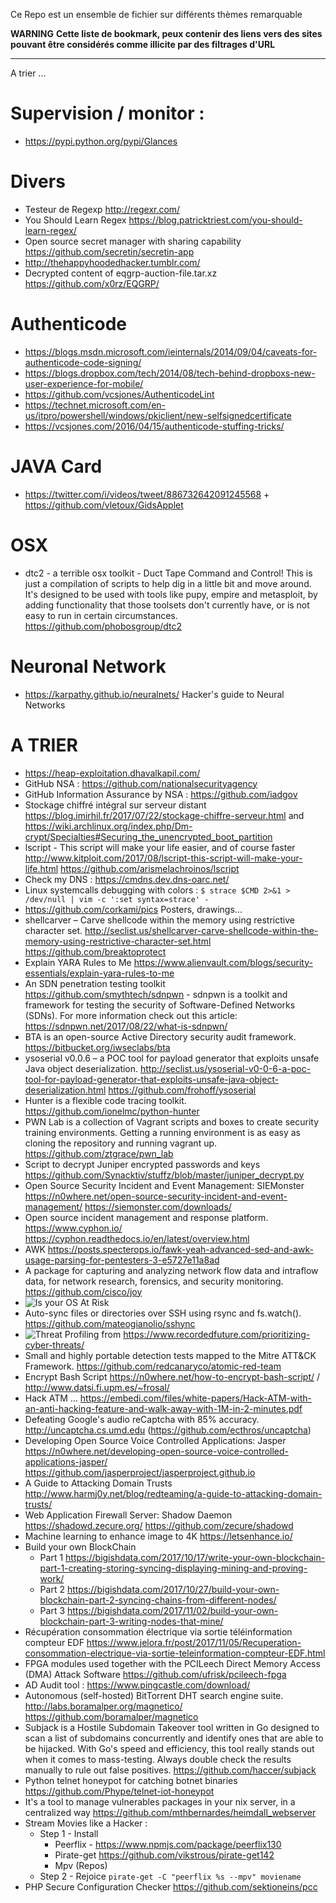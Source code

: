 Ce Repo est un ensemble de fichier sur différents thèmes remarquable

**WARNING**
**Cette liste de bookmark, peux contenir des liens vers des sites pouvant être considérés comme illicite par des filtrages d'URL**

-------------
A trier ...

# Supervision / monitor :
* https://pypi.python.org/pypi/Glances


# Divers
* Testeur de Regexp http://regexr.com/
* You Should Learn Regex https://blog.patricktriest.com/you-should-learn-regex/
* Open source secret manager with sharing capability https://github.com/secretin/secretin-app
* http://thehappyhoodedhacker.tumblr.com/
* Decrypted content of eqgrp-auction-file.tar.xz https://github.com/x0rz/EQGRP/


# Authenticode
* https://blogs.msdn.microsoft.com/ieinternals/2014/09/04/caveats-for-authenticode-code-signing/
* https://blogs.dropbox.com/tech/2014/08/tech-behind-dropboxs-new-user-experience-for-mobile/
* https://github.com/vcsjones/AuthenticodeLint
* https://technet.microsoft.com/en-us/itpro/powershell/windows/pkiclient/new-selfsignedcertificate
* https://vcsjones.com/2016/04/15/authenticode-stuffing-tricks/

# JAVA Card
* https://twitter.com/i/videos/tweet/886732642091245568 + https://github.com/vletoux/GidsApplet

# OSX
* dtc2 - a terrible osx toolkit - Duct Tape Command and Control! This is just a compilation of scripts to help dig in a little bit and move around. It's designed to be used with tools like pupy, empire and metasploit, by adding functionality that those toolsets don't currently have, or is not easy to run in certain circumstances. https://github.com/phobosgroup/dtc2

# Neuronal Network
* https://karpathy.github.io/neuralnets/ Hacker's guide to Neural Networks


# A TRIER
* https://heap-exploitation.dhavalkapil.com/
* GitHub NSA : https://github.com/nationalsecurityagency
* GitHub Information Assurance by NSA : https://github.com/iadgov
* Stockage chiffré intégral sur serveur distant https://blog.imirhil.fr/2017/07/22/stockage-chiffre-serveur.html and https://wiki.archlinux.org/index.php/Dm-crypt/Specialties#Securing_the_unencrypted_boot_partition
* lscript - This script will make your life easier, and of course faster http://www.kitploit.com/2017/08/lscript-this-script-will-make-your-life.html https://github.com/arismelachroinos/lscript
* Check my DNS : https://cmdns.dev.dns-oarc.net/
* Linux systemcalls debugging with colors :
`$ strace $CMD 2>&1 > /dev/null | vim -c ':set syntax=strace' -`
* https://github.com/corkami/pics Posters, drawings...
* shellcarver – Carve shellcode within the memory using restrictive character set. http://seclist.us/shellcarver-carve-shellcode-within-the-memory-using-restrictive-character-set.html https://github.com/breaktoprotect
* Explain YARA Rules to Me https://www.alienvault.com/blogs/security-essentials/explain-yara-rules-to-me
* An SDN penetration testing toolkit https://github.com/smythtech/sdnpwn - sdnpwn is a toolkit and framework for testing the security of Software-Defined Networks (SDNs). For more information check out this article: https://sdnpwn.net/2017/08/22/what-is-sdnpwn/
* BTA is an open-source Active Directory security audit framework. https://bitbucket.org/iwseclabs/bta
* ysoserial v0.0.6 – a POC tool for payload generator that exploits unsafe Java object deserialization. http://seclist.us/ysoserial-v0-0-6-a-poc-tool-for-payload-generator-that-exploits-unsafe-java-object-deserialization.html https://github.com/frohoff/ysoserial
* Hunter is a flexible code tracing toolkit. https://github.com/ionelmc/python-hunter
* PWN Lab is a collection of Vagrant scripts and boxes to create security training environments. Getting a running environment is as easy as cloning the repository and running vagrant up. https://github.com/ztgrace/pwn_lab
* Script to decrypt Juniper encrypted passwords and keys https://github.com/Synacktiv/stuffz/blob/master/juniper_decrypt.py 
* Open Source Security Incident and Event Management: SIEMonster https://n0where.net/open-source-security-incident-and-event-management/ https://siemonster.com/downloads/
* Open source incident management and response platform. https://www.cyphon.io/ https://cyphon.readthedocs.io/en/latest/overview.html
* AWK https://posts.specterops.io/fawk-yeah-advanced-sed-and-awk-usage-parsing-for-pentesters-3-e5727e11a8ad
* A package for capturing and analyzing network flow data and intraflow data, for network research, forensics, and security monitoring. https://github.com/cisco/joy
* ![Is your OS At Risk](https://cdn.alienvault.com/images/uploads/ncsam-infographic.png)
* Auto-sync files or directories over SSH using rsync and fs.watch(). https://github.com/mateogianolio/sshync
* ![Threat Profiling](https://pbs.twimg.com/media/DMz06-jWkAA2ud_.png:large) from https://www.recordedfuture.com/prioritizing-cyber-threats/
* Small and highly portable detection tests mapped to the Mitre ATT&CK Framework. https://github.com/redcanaryco/atomic-red-team
* Encrypt Bash Script https://n0where.net/how-to-encrypt-bash-script/ / http://www.datsi.fi.upm.es/~frosal/
* Hack ATM ... https://embedi.com/files/white-papers/Hack-ATM-with-an-anti-hacking-feature-and-walk-away-with-1M-in-2-minutes.pdf
* Defeating Google's audio reCaptcha with 85% accuracy. http://uncaptcha.cs.umd.edu (https://github.com/ecthros/uncaptcha)
* Developing Open Source Voice Controlled Applications: Jasper https://n0where.net/developing-open-source-voice-controlled-applications-jasper/ https://github.com/jasperproject/jasperproject.github.io
* A Guide to Attacking Domain Trusts http://www.harmj0y.net/blog/redteaming/a-guide-to-attacking-domain-trusts/
* Web Application Firewall Server: Shadow Daemon https://shadowd.zecure.org/ https://github.com/zecure/shadowd
* Machine learning to enhance image to 4K https://letsenhance.io/
* Build your own BlockChain
  * Part 1 https://bigishdata.com/2017/10/17/write-your-own-blockchain-part-1-creating-storing-syncing-displaying-mining-and-proving-work/
  * Part 2 https://bigishdata.com/2017/10/27/build-your-own-blockchain-part-2-syncing-chains-from-different-nodes/
  * Part 3 https://bigishdata.com/2017/11/02/build-your-own-blockchain-part-3-writing-nodes-that-mine/
* Récupération consommation électrique via sortie téléinformation compteur EDF https://www.jelora.fr/post/2017/11/05/Recuperation-consommation-electrique-via-sortie-teleinformation-compteur-EDF.html
* FPGA modules used together with the PCILeech Direct Memory Access (DMA) Attack Software https://github.com/ufrisk/pcileech-fpga
* AD Audit tool : https://www.pingcastle.com/download/
* Autonomous (self-hosted) BitTorrent DHT search engine suite. http://labs.boramalper.org/magnetico/ https://github.com/boramalper/magnetico
* Subjack is a Hostile Subdomain Takeover tool written in Go designed to scan a list of subdomains concurrently and identify ones that are able to be hijacked. With Go's speed and efficiency, this tool really stands out when it comes to mass-testing. Always double check the results manually to rule out false positives. https://github.com/haccer/subjack
* Python telnet honeypot for catching botnet binaries https://github.com/Phype/telnet-iot-honeypot
* It's a tool to manage vulnerables packages in your nix server, in a centralized way https://github.com/mthbernardes/heimdall_webserver
* Stream Movies like a Hacker :
  * Step 1 - Install
    * Peerflix - https://www.npmjs.com/package/peerflix130
    * Pirate-get https://github.com/vikstrous/pirate-get142
    * Mpv (Repos)
  * Step 2 - Rejoice `pirate-get -C "peerflix %s --mpv" moviename`
* PHP Secure Configuration Checker https://github.com/sektioneins/pcc



